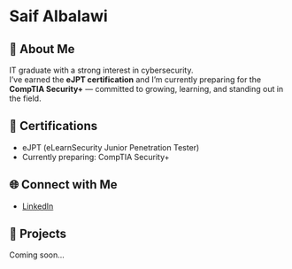 # Saif Albalawi

## 👋 About Me  
IT graduate with a strong interest in cybersecurity.  
I’ve earned the **eJPT certification** and I’m currently preparing for the **CompTIA Security+** — committed to growing, learning, and standing out in the field.

## 📜 Certifications  
- eJPT (eLearnSecurity Junior Penetration Tester)  
- Currently preparing: CompTIA Security+

## 🌐 Connect with Me  
- [LinkedIn](https://www.linkedin.com/in/saif-albalawi)

## 📂 Projects  
Coming soon...

